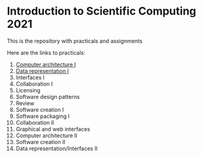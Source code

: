 # Introduction to Scientific Computing 2021

This is the repository with practicals and assignments

Here are the links to practicals:
1. [Computer architecture I](https://github.com/deniskapel/scicomp/tree/main/Practical_1)
2. [Data representation I](https://github.com/deniskapel/scicomp/tree/main/Practical_2)
3. Interfaces I
4. Collaboration I
5. Licensing
6. Software design patterns
7. Review
8. Software creation I
9. Software packaging I
10. Collaboration II
11. Graphical and web interfaces
12. Computer architecture II
13. Software creation II
14. Data representation/Interfaces II
